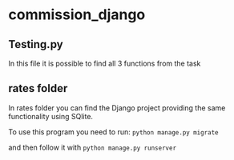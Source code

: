 # commission_django
## Testing.py
In this file it is possible to find all 3 functions from the task

## rates folder
In rates folder you can find the Django project providing the same functionality using SQlite.

To use this program you need to run:
   `python manage.py migrate`

and then follow it with
    `python manage.py runserver`
